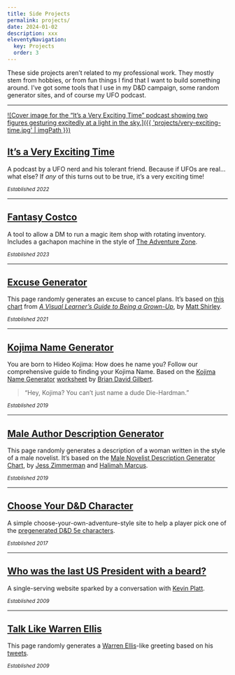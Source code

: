 ```yaml
---
title: Side Projects
permalink: projects/
date: 2024-01-02
description: xxx
eleventyNavigation:
  key: Projects
  order: 3
---
```


These side projects aren’t related to my professional work. They mostly stem from hobbies, or from fun things I find that I want to build something around. I’ve got some tools that I use in my D&D campaign, some random generator sites, and of course my UFO podcast.

---

[![Cover image for the “It’s a Very Exciting Time” podcast showing two figures gesturing excitedly at a light in the sky.]({{ 'projects/very-exciting-time.jpg' | imgPath }})](https://veryexcitingtime.com/)

## [It’s a Very Exciting Time](https://veryexcitingtime.com/)

A podcast by a UFO nerd and his tolerant friend. Because if UFOs are real… what else? If _any_ of this turns out to be true, it’s a very exciting time!

<small><em>Established 2022</em></small>

---

## [Fantasy Costco](https://spaceninja-fantasy-costco.netlify.app/)

A tool to allow a DM to run a magic item shop with rotating inventory. Includes a gachapon machine in the style of [The Adventure Zone](https://theadventurezone.fandom.com/wiki/Fantasy_Costco).

<small><em>Established 2023</em></small>

---

## [Excuse Generator](https://excuses.oscorp.net)

This page randomly generates an excuse to cancel plans. It’s based on [this chart](https://mltshp.com/p/1M4IR) from _[A Visual Learner’s Guide to Being a Grown-Up](https://www.goodreads.com/en/book/show/54816858)_, by [Matt Shirley](https://twitter.com/mattsurely).

<small><em>Established 2021</em></small>

---

## [Kojima Name Generator](https://kojima.oscorp.net/)

You are born to Hideo Kojima: How does he name you? Follow our comprehensive guide to finding your Kojima Name. Based on the [Kojima Name Generator](https://www.polygon.com/videos/2019/11/11/20959269/unraveled-kojima-name-generator-death-stranding) [worksheet](https://www.scribd.com/document/434442769/Kojima-Name-Generator) by [Brian David Gilbert](https://twitter.com/briamgilbert).

> “Hey, Kojima? You can’t just name a dude Die-Hardman.”

<small><em>Established 2019</em></small>

---

## [Male Author Description Generator](https://maleauthor.oscorp.net)

This page randomly generates a description of a woman written in the style of a male novelist. It’s based on the [Male Novelist Description Generator Chart](https://electricliterature.com/if-youre-not-sure-how-a-male-author-would-describe-you-use-our-handy-chart/), by [Jess Zimmerman](https://twitter.com/j_zimms) and [Halimah Marcus](https://twitter.com/halimahmarcus).

<small><em>Established 2019</em></small>

---

## [Choose Your D&D Character](https://chooseyourdndcharacter.com)

A simple choose-your-own-adventure-style site to help a player pick one of the [pregenerated D&D 5e characters](http://dnd.wizards.com/articles/features/character_sheets).

<small><em>Established 2017</em></small>

---

## [Who was the last US President with a beard?](https://whowasthelastpresidentwithabeard.com)

A single-serving website sparked by a conversation with [Kevin Platt](http://kevinaplatt.com/).

<small><em>Established 2009</em></small>

---

## [Talk Like Warren Ellis](https://talklikewarrenellis.com)

This page randomly generates a [Warren Ellis](http://warrenellis.com/)-like greeting based on his [tweets](https://twitter.com/warrenellis/).

<small><em>Established 2009</em></small>

